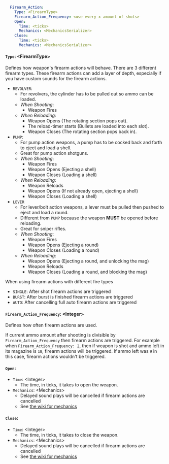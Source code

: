 ```yaml
  Firearm_Action:
    Type: <FirearmType>
    Firearm_Action_Frequency: <use every x amount of shots>
    Open:
      Time: <ticks>
      Mechanics: <MechanicsSerializer>
    Close:
      Time: <ticks>
      Mechanics: <MechanicsSerializer>
```

#### `Type`: \<FirearmType\>
Defines how weapon's firearm actions will behave. There are 3 different 
firearm types. These firearm actions can add a layer of depth, especially
if you have custom sounds for the firearm actions.

* `REVOLVER`:
  * For revolvers, the cylinder has to be pulled out so ammo can be loaded.
  * *When Shooting*:
    * Weapon Fires
  * *When Reloading*:
    * Weapon Opens (The rotating section pops out).
    * The reload-timer starts (Bullets are loaded into each slot).
    * Weapon Closes (The rotating section pops back in).
* `PUMP`:
  * For pump action weapons, a pump has to be cocked back and forth to eject and load a shell.
  * Great for pump action shotguns.
  * *When Shooting*:
    * Weapon Fires
    * Weapon Opens (Ejecting a shell)
    * Weapon Closes (Loading a shell)
  * *When Reloading*:
    * Weapon Reloads
    * Weapon Opens (If not already open, ejecting a shell)
    * Weapon Closes (Loading a shell)
* `LEVER`
  * For lever/bolt action weapons, a lever must be pulled then pushed to eject and load a round.
  * Different from `PUMP` because the weapon **MUST** be opened before reloading.
  * Great for sniper rifles.
  * *When Shooting*:
    * Weapon Fires
    * Weapon Opens (Ejecting a round)
    * Weapon Closes (Loading a round)
  * *When Reloading*:
    * Weapon Opens (Ejecting a round, and unlocking the mag)
    * Weapon Reloads
    * Weapon Closes (Loading a round, and blocking the mag)
  
When using firearm actions with different fire types
* `SINGLE`: After shot firearm actions are triggered
* `BURST`: After burst is finished firearm actions are triggered
* `AUTO`: After cancelling full auto firearm actions are triggered

#### `Firearm_Action_Frequency`: \<Integer\>
Defines how often firearm actions are used.

If current ammo amount after shooting is divisible by `Firearm_Action_Frequency` then
firearm actions are triggered. For example when `Firearm_Action_Frequency: 2`, then if weapon is shot
and ammo left in its magazine is `18`, firearm actions will be triggered. If ammo left was `9` in 
this case, firearm actions wouldn't be triggered.

#### `Open`:

* `Time`: \<Integer\>
  * The time, in ticks, it takes to open the weapon.
* `Mechanics`: \<Mechanics\>
  * Delayed sound plays will be cancelled if firearm actions are cancelled
  * See [the wiki for mechanics](General.md#mechanics)

#### `Close`:

* `Time`: \<Integer\>
  * The time, in ticks, it takes to close the weapon.
* `Mechanics`: \<Mechanics\>
  * Delayed sound plays will be cancelled if firearm actions are cancelled
  * See [the wiki for mechanics](General.md#mechanics)